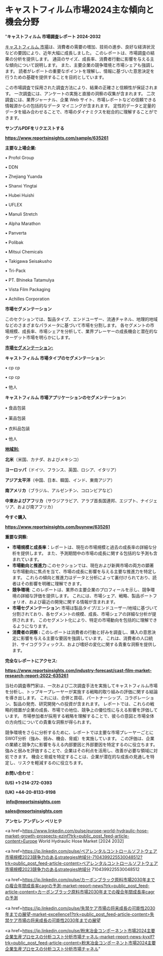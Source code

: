 # キャストフィルム市場2024主な傾向と機会分野

"<strong>キャストフィルム 市場調査レポート 2024-2032</strong>

<a href=https://www.reportsinsights.com/sample/635261>キャストフィルム 市場</a>は、消費者の需要の増加、技術の進歩、良好な経済状況などの要因により、近年大幅に成長しました。 このレポートは、市場調査の結果の分析を提供します。 通貨のサイズ、成長率、消費者行動に影響を与える主な傾向について説明します。 また、主要企業の競争環境と市場シェアも強調します。 読者がレポートの重要なポイントを理解し、情報に基づいた意思決定を行うための基礎を提供することを目的としています。

この市場調査で採用された調査方法により、結果の正確さと信頼性が保証されます。 一次調査には、アンケートの実施と直接の洞察の収集が含まれます。 二次調査には、業界ジャーナル、企業 Web サイト、市場レポートなどの信頼できる情報源からの包括的なデータ マイニングが含まれます。 定性的データと定量的データを組み合わせることで、市場のダイナミクスを総合的に理解することができます。

<strong><b>サンプルPDFをリクエストする</b></strong>

<a href=https://www.reportsinsights.com/sample/635261><strong><u>https://www.reportsinsights.com/sample/635261</u></strong></a>

<strong>主要な上場企業:</strong>

• Profol Group

• DDN

• Zhejiang Yuanda

• Shanxi Yingtai

• Hubei Huishi

• UFLEX

• Manuli Stretch

• Alpha Marathon

• Panverta

• Polibak

• Mitsui Chemicals

• Takigawa Seisakusho

• Tri-Pack

• PT. Bhineka Tatamulya

• Vista Film Packaging

• Achilles Corporation

<strong>市場セグメンテーション</strong>

このセクションでは、製品タイプ、エンドユーザー、流通チャネル、地理的地域などのさまざまなパラメータに基づいて市場を分割します。 各セグメントの市場規模、成長率、市場シェアを分析して、業界プレーヤーの成長機会と潜在的なターゲット市場を明らかにします。

<strong><u>市場セグメンテーション</u></strong><strong><u>:</u></strong>

<strong>キャストフィルム 市場タイプのセグメンテーション:</strong>

• cp cp

• cp cp

• 他人

<strong>キャストフィルム 市場アプリケーションのセグメンテーション:</strong>

• 食品包装

• 薬品包装

• 衣料品包装

• 他人

<strong><u>地域別</u></strong><strong><u>:</u></strong>

<strong>北米</strong>（米国、カナダ、およびメキシコ）

<strong>ヨーロッパ</strong>（ドイツ、フランス、英国、ロシア、イタリア）

<strong>アジア太平洋</strong>（中国、日本、韓国、インド、東南アジア）

<strong>南アメリカ</strong>（ブラジル、アルゼンチン、コロンビアなど）

<strong>中東およびアフリカ</strong>（サウジアラビア、アラブ首長国連邦、エジプト、ナイジェリア、および南アフリカ）

<strong>今すぐ購入</strong>

<a href=https://www.reportsinsights.com/buynow/635261><strong><u>https://www.reportsinsights.com/buynow/635261</u></strong></a>

<strong>重要な洞察:</strong>
<ul>
  <li><strong>市場規模と成長率：</strong>レポートは、現在の市場規模と過去の成長率の詳細な分析を提供します。 また、予測期間中の市場の成長に関する包括的な予測も含まれています。</li>
  <li><strong>市場動向と推進力:</strong>このセクションでは、現在および新興市場の両方の顕著な市場動向に焦点を当て、市場の成長に影響を与える主要な推進力を特定します。 これらの傾向と推進力はデータと分析によって裏付けられており、読者はその影響を明確に理解できます。</li>
  <li><strong>競争環境</strong>: このレポートは、業界の主要企業のプロフィールを示し、競争環境の詳細な評価を提供します。 これには、市場シェア、戦略、製品ポートフォリオ、および最近の開発に関する情報が含まれます。</li>
  <li><strong>市場セグメンテーション: </strong>市場は製品タイプ/エンドユーザー/地域に基づいて分割されており、各セグメントの規模、成長、市場シェアの詳細な分析が提供されます。 このセグメント化により、特定の市場動向を包括的に理解できるようになります。</li>
  <li><strong>消費者の洞察 : </strong>このレポートは消費者の行動と好みを調査し、購入の意思決定に影響を与える主要な要因を強調しています。 これは、消費者の人口統計、サイコグラフィックス、および嗜好の変化に関する貴重な洞察を提供します。</li>
</ul>
<strong>完全なレポートにアクセス:</strong>

<a href=https://www.reportsinsights.com/industry-forecast/cast-film-market-research-report-2022-635261><strong><u><b>https://www.reportsinsights.com/industry-forecast/cast-film-market-research-report-2022-635261</b></u></strong></a>

当社の調査専門家は、一次および二次調査手法を実施してキャストフィルム市場を分析し、トップキープレーヤーが実施する戦略的取り組みの評価に関する結論を導き出します。 これには、合併と買収、パートナーシップ、コラボレーション、製品の発売、研究開発への投資が含まれます。 レポートでは、これらの戦略的措置が企業の成長、市場での地位、競争上の優位性に与える影響を評価しています。 市場参加者が採用する戦略を理解することで、彼らの意図と市場全体の方向性についての貴重な洞察が得られます。

競争環境をさらに分析するために、レポートでは主要な市場プレーヤーごとにSWOT分析（強み、弱み、機会、脅威）を実施しています。 この評価は、企業の業績と競争力に影響を与える内部要因と外部要因を特定するのに役立ちます。 強みと弱みを評価することで、企業はその利点を活用し、改善が必要な領域に対処できます。 機会と脅威を特定することは、企業が潜在的な成長の見通しを特定し、リスクを軽減するのに役立ちます。

<strong>お問い合わせ：</strong>

<strong>(US) +1-214-272-0393</strong>

<strong>(UK) +44-20-8133-9198</strong>

<strong> </strong><a href=info@reportsinsights.com><strong><u>info@reportsinsights.com</u></strong></a>

<a href=sales@reportsinsights.com><strong><u>sales@reportsinsights.com</u></strong></a>

<strong>アンセレ アンデレン ベリヒテ</strong>

<a href=https://www.linkedin.com/pulse/europe-world-hydraulic-hose-market-growth-prospects-ezinf?trk=public_post_feed-article-content>Europe World Hydraulic Hose Market [2024 2032]</a>

<a href=https://jp.linkedin.com/pulse/ペアレンタルコントロールソフトウェア市場規模2023競争力のあるstrategies地域分-7104399225530048512?trk=public_post_feed-article-content>ペアレンタルコントロールソフトウェア市場規模2023競争力のあるstrategies地域分 7104399225530048512</a>

<a href=https://jp.linkedin.com/pulse/カーボンブラック原料市場2030年までの複合年間成長率cagrの予測-market-report-news?trk=public_post_feed-article-content>カーボンブラック原料市場2030年までの複合年間成長率cagrの予測</a>

<a href=https://jp.linkedin.com/pulse/失禁ケア市場の将来成長の可能性2030年までの展望-market-excellence1?trk=public_post_feed-article-content>失禁ケア市場の将来成長の可能性2030年までの展望</a>

<a href=https://jp.linkedin.com/pulse/粉末冶金コンポーネント市場2024主要企業生産プロセスの分析コスト分析市場チャネル-market-report-news-kyxlf?trk=public_post_feed-article-content>粉末冶金コンポーネント市場2024主要企業生産プロセスの分析コスト分析市場チャネル</a>"
